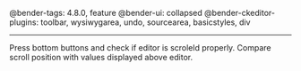@bender-tags: 4.8.0, feature
@bender-ui: collapsed
@bender-ckeditor-plugins: toolbar, wysiwygarea, undo, sourcearea, basicstyles, div

----

Press bottom buttons and check if editor is scroleld properly. Compare scroll position with values displayed above editor.
